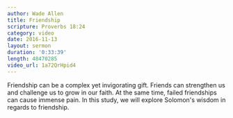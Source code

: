 ```yaml
---
author: Wade Allen
title: Friendship
scripture: Proverbs 18:24
category: video
date: 2016-11-13
layout: sermon
duration: '0:33:39' 
length: 48470285
video_url: 1a72QrHpid4
---
```


Friendship can be a complex yet invigorating gift. Friends can strengthen us and challenge us to grow in our faith. At the same time, failed friendships can cause immense pain. In this study, we will explore Solomon's wisdom in regards to friendship.
